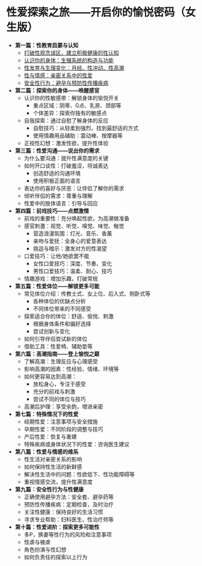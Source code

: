 # 性爱探索之旅——开启你的愉悦密码（女生版）

*   **第一篇：性教育启蒙与认知**
    *   [打破性观念误区，建立积极健康的性认知](./打破性观念误区.md)
    *   [认识你的身体：生殖系统的构造与功能](./认识你的身体.md)
    *   [性发育与生理变化：月经、性冲动、性高潮](./性发育与生理变化.md)
    *   [性与情感：亲密关系中的性爱](./性与情感.md)
    *   [安全性行为：避孕与预防性传播疾病](./安全性行为.md)
*   **第二篇：探索你的身体——唤醒感官**
    *   认识你的性敏感带：解锁身体的愉悦开关
        *   重点区域：阴蒂、G点、乳房、颈部等
        *   个体差异：探索你独有的敏感点
    *   自我探索：通过自慰了解身体的反应
        *   自慰技巧：从轻柔到强烈，找到最舒适的方式
        *   使用情趣用品辅助：震动棒、按摩器等
    *   正视性幻想：激发性欲，提升性体验
*   **第三篇：性爱沟通——说出你的需求**
    *   为什么要沟通：提升性满意度的关键
    *   如何开口谈性：打破羞涩，坦诚表达
        *   创造舒适的沟通环境
        *   使用积极正面的语言
    *   表达你的喜好与厌恶：让伴侣了解你的需求
    *   倾听伴侣的需求：尊重与理解
    *   性爱中的肢体语言：引导与回应
*   **第四篇：前戏技巧——点燃激情**
    *   前戏的重要性：充分唤起性欲，为高潮做准备
    *   感官刺激：视觉、听觉、嗅觉、味觉、触觉
        *   营造浪漫氛围：灯光、音乐、香薰
        *   亲吻与爱抚：全身心的爱意表达
        *   挑逗与暗示：激发对方的性渴望
    *   口爱技巧：让他/她欲罢不能
        *   女性口爱技巧：深度、节奏、变化
        *   男性口爱技巧：温柔、耐心、技巧
    *   情趣游戏：增加乐趣，打破常规
*   **第五篇：性爱体位——解锁更多可能**
    *   常见体位介绍：传教士式、女上位、后入式、侧卧式等
        *   各种体位的优缺点分析
        *   不同体位带来的不同感受
    *   探索适合你的体位：舒适、愉悦、刺激
        *   根据身体条件和偏好选择
        *   尝试创新与变化
    *   如何引导伴侣尝试新的体位
    *   借助工具：性爱椅、辅助垫等
*   **第六篇：高潮指南——登上愉悦之巅**
    *   了解高潮：生理反应与心理感受
    *   影响高潮的因素：性经验、情绪、环境等
    *   如何更容易达到高潮：
        *   放松身心，专注于感受
        *   充分的前戏与刺激
        *   尝试不同的体位与技巧
    *   高潮后护理：享受余韵，增进亲密
*   **第七篇：特殊情况下的性爱**
    *   经期性爱：注意事项与安全措施
    *   孕期性爱：不同阶段的调整与技巧
    *   产后性爱：恢复与重建
    *   特殊疾病或身体状况下的性爱：咨询医生建议
*   **第八篇：性爱与情感的维系**
    *   性生活对亲密关系的影响
    *   如何保持性生活的新鲜感
    *   解决性生活中的问题：性欲低下、性功能障碍等
    *   重视情感交流，提升性满意度
*   **第九篇：安全性行为与性健康**
    *   正确使用避孕方法：安全套、避孕药等
    *   预防性传播疾病：定期检查，及时治疗
    *   关注性健康：保持良好的生活习惯
    *   寻求专业帮助：妇科医生、性治疗师等
*   **第十篇：性爱进阶：探索更多可能性**
    *   多P，换妻等性行为的风险和注意事项
    *   性虐与被虐
    *   角色扮演与性幻想
    *   如何负责任的探索以上行为
